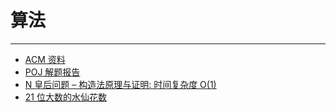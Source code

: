 # 算法

------

- [ACM 资料](acm)
- [POJ 解题报告](https://github.com/lyy289065406/POJ-Solving-Reports)
- [N 皇后问题 – 构造法原理与证明: 时间复杂度 O(1)](N皇后问题.html)
- [21 位大数的水仙花数](21位水仙花.html)
